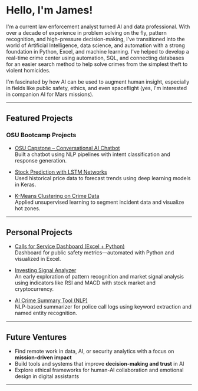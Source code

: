 # Hello, I'm James!

I'm a current law enforcement analyst turned AI and data professional. With over a decade of experience in problem solving on the fly, pattern recognition, and high-pressure decision-making, I’ve transitioned into the world of Artificial Intelligence, data science, and automation with a strong foundation in Python, Excel, and machine learning. I've helped to develop a real-time crime center using automation, SQL, and connecting databases for an easier search method to help solve crimes from the simplest theft to violent homicides.

I'm fascinated by how AI can be used to augment human insight, especially in fields like public safety, ethics, and even spaceflight (yes, I'm interested in companion AI for Mars missions).

---

## Featured Projects

### OSU Bootcamp Projects
- [OSU Capstone – Conversational AI Chatbot](https://github.com/jd-sterren/osu-ml-final_project)  
  Built a chatbot using NLP pipelines with intent classification and response generation.

- [Stock Prediction with LSTM Networks](https://github.com/jd-sterren/osu-ml-OSU_Project2)  
  Used historical price data to forecast trends using deep learning models in Keras.

- [K-Means Clustering on Crime Data](https://github.com/jd-sterren/osu-ml-OSU_Project1)  
  Applied unsupervised learning to segment incident data and visualize hot zones.

---

## Personal Projects
- [Calls for Service Dashboard (Excel + Python)]()  
  Dashboard for public safety metrics—automated with Python and visualized in Excel.

- [Investing Signal Analyzer](https://github.com/jd-sterren/trading_investments)  
  An early exploration of pattern recognition and market signal analysis using indicators like RSI and MACD with stock market and cryptocurrency.

- [AI Crime Summary Tool (NLP)]()  
  NLP-based summarizer for police call logs using keyword extraction and named entity recognition.

---

## Future Ventures
- Find remote work in data, AI, or security analytics with a focus on **mission-driven impact**
- Build tools and systems that improve **decision-making and trust** in AI
- Explore ethical frameworks for human-AI collaboration and emotional design in digital assistants

---
